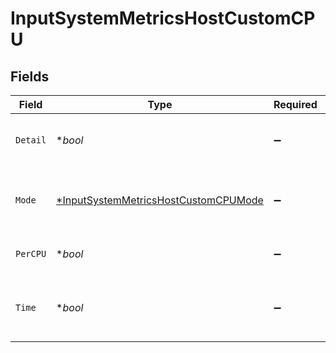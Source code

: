 # InputSystemMetricsHostCustomCPU


## Fields

| Field                                                                                              | Type                                                                                               | Required                                                                                           | Description                                                                                        |
| -------------------------------------------------------------------------------------------------- | -------------------------------------------------------------------------------------------------- | -------------------------------------------------------------------------------------------------- | -------------------------------------------------------------------------------------------------- |
| `Detail`                                                                                           | **bool*                                                                                            | :heavy_minus_sign:                                                                                 | Generate metrics for all CPU states                                                                |
| `Mode`                                                                                             | [*InputSystemMetricsHostCustomCPUMode](../../models/shared/inputsystemmetricshostcustomcpumode.md) | :heavy_minus_sign:                                                                                 | Select the level of details for CPU metrics                                                        |
| `PerCPU`                                                                                           | **bool*                                                                                            | :heavy_minus_sign:                                                                                 | Generate metrics for each CPU                                                                      |
| `Time`                                                                                             | **bool*                                                                                            | :heavy_minus_sign:                                                                                 | Generate raw, monotonic CPU time counters                                                          |
